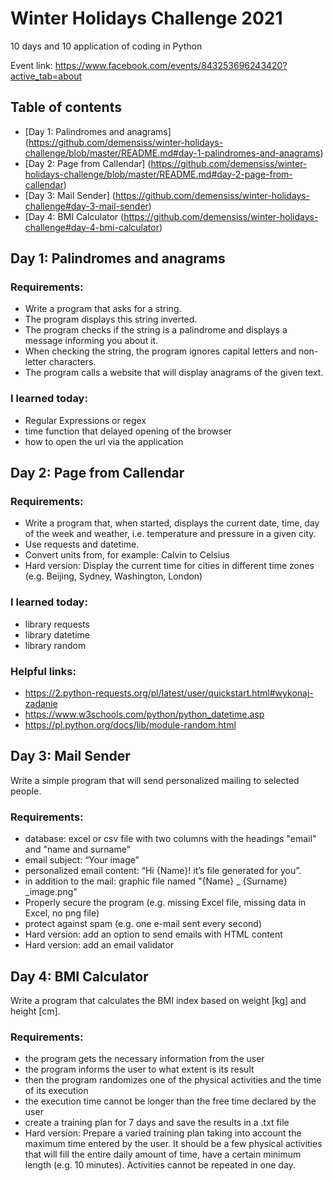 # Winter Holidays Challenge 2021
10 days and 10 application of coding in Python

Event link: https://www.facebook.com/events/843253696243420?active_tab=about

## Table of contents

* [Day 1: Palindromes and anagrams] (https://github.com/demensiss/winter-holidays-challenge/blob/master/README.md#day-1-palindromes-and-anagrams)
* [Day 2: Page from Callendar] (https://github.com/demensiss/winter-holidays-challenge/blob/master/README.md#day-2-page-from-callendar)
* [Day 3: Mail Sender] (https://github.com/demensiss/winter-holidays-challenge#day-3-mail-sender)
* [Day 4: BMI Calculator (https://github.com/demensiss/winter-holidays-challenge#day-4-bmi-calculator)

## Day 1: Palindromes and anagrams

### Requirements:

* Write a program that asks for a string.
* The program displays this string inverted.
* The program checks if the string is a palindrome and displays a message informing you about it.
* When checking the string, the program ignores capital letters and non-letter characters.
* The program calls a website that will display anagrams of the given text.

### I learned today:

* Regular Expressions or regex
* time function that delayed opening of the browser
* how to open the url via the application

## Day 2: Page from Callendar

### Requirements:

* Write a program that, when started, displays the current date, time, day of the week and weather, i.e. temperature and pressure in a given city.
* Use requests and datetime.
* Convert units from, for example: Calvin to Celsius
* Hard version: Display the current time for cities in different time zones (e.g. Beijing, Sydney, Washington, London)

### I learned today:

* library requests
* library datetime
* library random

### Helpful links:

* https://2.python-requests.org/pl/latest/user/quickstart.html#wykonaj-zadanie
* https://www.w3schools.com/python/python_datetime.asp
* https://pl.python.org/docs/lib/module-random.html

## Day 3: Mail Sender

Write a simple program that will send personalized mailing to selected people.

### Requirements:

* database: excel or csv file with two columns with the headings "email" and "name and surname"
* email subject: “Your image”
* personalized email content: “Hi {Name}! it’s file generated for you”.
* in addition to the mail: graphic file named "{Name} _ {Surname} _image.png"
* Properly secure the program (e.g. missing Excel file, missing data in Excel, no png file)
* protect against spam (e.g. one e-mail sent every second)
* Hard version: add an option to send emails with HTML content
* Hard version: add an email validator

## Day 4: BMI Calculator

Write a program that calculates the BMI index based on weight [kg] and height [cm].

### Requirements:

* the program gets the necessary information from the user
* the program informs the user to what extent is its result
* then the program randomizes one of the physical activities and the time of its execution
* the execution time cannot be longer than the free time declared by the user
* create a training plan for 7 days and save the results in a .txt file
* Hard version: Prepare a varied training plan taking into account the maximum time entered by the user. It should be a few physical activities that will fill the entire daily amount of time, have a certain minimum length (e.g. 10 minutes). Activities cannot be repeated in one day.
